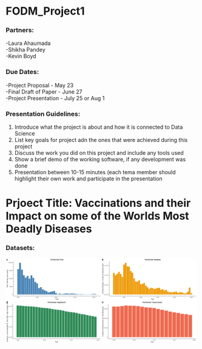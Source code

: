 # FODM_Project1

### Partners:
-Laura Ahaumada <br>
-Shikha Pandey <br>
-Kevin Boyd <br>

### Due Dates: <br>
-Project Proposal - May 23 <br>
-Final Draft of Paper - June 27 <br>
-Project Presentation - July 25 or Aug 1 <br>

### Presentation Guidelines:
1. Introduce what the project is about and how it is connected to Data Science
2. List key goals for project adn the ones that were achieved during this project
3. Discuss the work you did on this project and include any tools used
4. Show a brief demo of the working software, if any development was done
5. Presentation between 10-15 minutes (each tema member should highlight their own work and participate in the presentation

# Prjoect Title: Vaccinations and their Impact on some of the Worlds Most Deadly Diseases

### Datasets: 


![Alt text](WorldwideDiseases.png)
